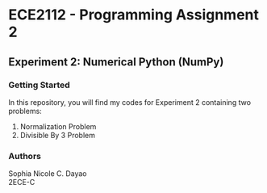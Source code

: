 # **ECE2112 - Programming Assignment 2**
## Experiment 2: Numerical Python (NumPy)

### Getting Started
In this repository, you will find my codes for Experiment 2 containing two problems:

1. Normalization Problem
2. Divisible By 3 Problem

### Authors
Sophia Nicole C. Dayao
<br>
2ECE-C
